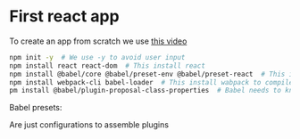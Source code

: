 # First react app

To create an app from scratch we use [this video](https://www.youtube.com/watch?v=Pf3YBiIEMaU)


```bash
npm init -y  # We use -y to avoid user input
npm install react react-dom  # This install react
npm install @babel/core @babel/preset-env @babel/preset-react  # This install the transpiler for JSX to JS
npm install webpack-cli babel-loader  # This install wabpack to compile JS
pm install @babel/plugin-proposal-class-properties  # Babel needs to know that classes must have properties
```

Babel presets:

Are just configurations  to assemble plugins
